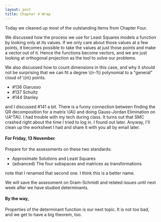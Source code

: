 ```yaml
---
layout: post
title: Chapter 4 Wrap
---
```


Today we cleaned up most of the outstanding items from Chapter Four.

We discussed how the process we use for Least Squares models a function by looking
only at its values. If we only care about those values at a few points, it becomes
possible to take the values at just those points and make a vector out of it.
Hence the functions become vectors, and we are just looking at orthogonal
projection as the tool to solve our problems.

We also discussed how to count dimensions in this case, and why it should not be
surprising that we can fit a degree \\(n-1\\) polynomial to a "general" cloud of
\\(n\\) points.

  * \#136 Giarusso
  * \#137 Schultz
  * \#144 Stanley

and I discussed \#141 a bit. There is a funny connection between finding the QR
decomposition for a matrix \\(A\\) and doing Gauss-Jordan Elimination on
\\(A^TA\\). I had trouble with my tech during class. It turns out that SMC crashed
right about the time I tried to log in. I found out later. Anyway, I'll clean up
the worksheet I had and share it with you all by email later.

#### For Friday, 13 November

Prepare for the assessments on these two standards:

  * Approximate Solutions and Least Squares
  * (advanced) The four subspaces and matrices as transformations

note that I renamed that second one. I think this is a better name.

We will save the assessment on Gram-Schmidt and related issues until next week
after we have studied determinants.

#### By the way,

Properties of the determinant function is our next topic. It is not too bad, and
we get to have a big theorem, too.
